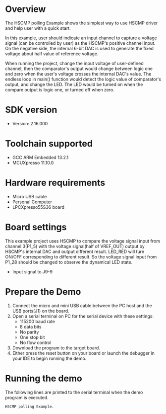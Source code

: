 Overview
========

The HSCMP polling Example shows the simplest way to use HSCMP driver and help user with a quick start.

In this example, user should indicate an input channel to capture a voltage signal (can be controlled by user) as the 
HSCMP's positive channel input. On the negative side, the internal 6-bit DAC is used to generate the fixed voltage about
half value of reference voltage.

When running the project, change the input voltage of user-defined channel, then the comparator's output would change
between logic one and zero when the user's voltage crosses the internal DAC's value. The endless loop in main() function
would detect the logic value of comparator's output, and change the LED. The LED would be turned on when the compare
output is logic one, or turned off when zero.

SDK version
===========
- Version: 2.16.000

Toolchain supported
===================
- GCC ARM Embedded  13.2.1
- MCUXpresso  11.10.0

Hardware requirements
=====================
- Micro USB cable
- Personal Computer
- LPCXpresso55S36 board

Board settings
==============
This example project uses HSCMP to compare the voltage signal input from channel 3(P1_5)
with the voltage signal(half of VREF_OUT) output by HSCMP's internal DAC and output different result.
LED_RED will turn ON/OFF corresponding to different result. So the voltage signal input from P1_28
should be changed to observe the dynamical LED state.
- Input signal to J9-9

Prepare the Demo
================
1. Connect the micro and mini USB cable between the PC host and the USB ports(J1) on the board.
2. Open a serial terminal on PC for the serial device with these settings:
    - 115200 baud rate
    - 8 data bits
    - No parity
    - One stop bit
    - No flow control
3. Download the program to the target board.
4. Either press the reset button on your board or launch the debugger in your IDE to begin running
   the demo.

Running the demo
================
The following lines are printed to the serial terminal when the demo program is executed.
~~~~~~~~~~~~~~~~~~~~~~~~~~~~~~~~~~~~~~~~
HSCMP polling Example.
~~~~~~~~~~~~~~~~~~~~~~~~~~~~~~~~~~~~~~~~

